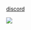 [discord](https://discordapp.com/users/dmso)

![](https://scontent-prg1-1.cdninstagram.com/v/t51.2885-15/119575949_176377777423180_7572572293219825144_n.jpg?stp=dst-jpg_e35_s1080x1080&efg=eyJ2ZW5jb2RlX3RhZyI6ImltYWdlX3VybGdlbi4xNDQweDEwMTQuc2RyIn0&_nc_ht=scontent-prg1-1.cdninstagram.com&_nc_cat=104&_nc_ohc=VHLpkB2DRrAAX8OM5Q5&edm=ACWDqb8BAAAA&ccb=7-5&ig_cache_key=MjQwMDkxMjc1MTM3ODkyNjkzOA%3D%3D.2-ccb7-5&oh=00_AfCaFXgI_OJBj8leLYWMxV4Gv2_9Zjk9Iwf3S1iAsLrDWQ&oe=652D4CAB&_nc_sid=ee9879)
